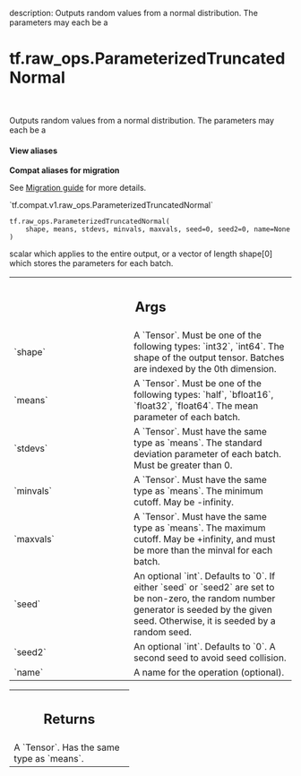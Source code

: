 description: Outputs random values from a normal distribution. The parameters may each be a

<div itemscope itemtype="http://developers.google.com/ReferenceObject">
<meta itemprop="name" content="tf.raw_ops.ParameterizedTruncatedNormal" />
<meta itemprop="path" content="Stable" />
</div>

# tf.raw_ops.ParameterizedTruncatedNormal

<!-- Insert buttons and diff -->

<table class="tfo-notebook-buttons tfo-api nocontent" align="left">

</table>



Outputs random values from a normal distribution. The parameters may each be a

<section class="expandable">
  <h4 class="showalways">View aliases</h4>
  <p>
<b>Compat aliases for migration</b>
<p>See
<a href="https://www.tensorflow.org/guide/migrate">Migration guide</a> for
more details.</p>
<p>`tf.compat.v1.raw_ops.ParameterizedTruncatedNormal`</p>
</p>
</section>

<pre class="devsite-click-to-copy prettyprint lang-py tfo-signature-link">
<code>tf.raw_ops.ParameterizedTruncatedNormal(
    shape, means, stdevs, minvals, maxvals, seed=0, seed2=0, name=None
)
</code></pre>



<!-- Placeholder for "Used in" -->

scalar which applies to the entire output, or a vector of length shape[0] which
stores the parameters for each batch.

<!-- Tabular view -->
 <table class="responsive fixed orange">
<colgroup><col width="214px"><col></colgroup>
<tr><th colspan="2"><h2 class="add-link">Args</h2></th></tr>

<tr>
<td>
`shape`
</td>
<td>
A `Tensor`. Must be one of the following types: `int32`, `int64`.
The shape of the output tensor. Batches are indexed by the 0th dimension.
</td>
</tr><tr>
<td>
`means`
</td>
<td>
A `Tensor`. Must be one of the following types: `half`, `bfloat16`, `float32`, `float64`.
The mean parameter of each batch.
</td>
</tr><tr>
<td>
`stdevs`
</td>
<td>
A `Tensor`. Must have the same type as `means`.
The standard deviation parameter of each batch. Must be greater than 0.
</td>
</tr><tr>
<td>
`minvals`
</td>
<td>
A `Tensor`. Must have the same type as `means`.
The minimum cutoff. May be -infinity.
</td>
</tr><tr>
<td>
`maxvals`
</td>
<td>
A `Tensor`. Must have the same type as `means`.
The maximum cutoff. May be +infinity, and must be more than the minval
for each batch.
</td>
</tr><tr>
<td>
`seed`
</td>
<td>
An optional `int`. Defaults to `0`.
If either `seed` or `seed2` are set to be non-zero, the random number
generator is seeded by the given seed.  Otherwise, it is seeded by a
random seed.
</td>
</tr><tr>
<td>
`seed2`
</td>
<td>
An optional `int`. Defaults to `0`.
A second seed to avoid seed collision.
</td>
</tr><tr>
<td>
`name`
</td>
<td>
A name for the operation (optional).
</td>
</tr>
</table>



<!-- Tabular view -->
 <table class="responsive fixed orange">
<colgroup><col width="214px"><col></colgroup>
<tr><th colspan="2"><h2 class="add-link">Returns</h2></th></tr>
<tr class="alt">
<td colspan="2">
A `Tensor`. Has the same type as `means`.
</td>
</tr>

</table>

